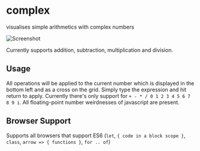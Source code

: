 # complex
visualises simple arithmetics with complex numbers

![Screenshot](http://i.imgur.com/ukjvuLa.png)

Currently supports addition, subtraction, multiplication and division.

## Usage
All operations will be applied to the current number which is displayed in the bottom left and as a cross on the grid.
Simply type the expression and hit return to apply. Currently there's only support for `+ - * / 0 1 2 3 4 5 6 7 8 9 i`. All floating-point number weirdnesses of javascript are present.

## Browser Support
Supports all browsers that support ES6 (`let`, `{ code in a block scope }`, `class`, `arrow => { functions }`, `for .. of`)